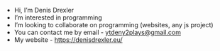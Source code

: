 - Hi, I’m Denis Drexler
- I’m interested in programming
- I’m looking to collaborate on programming (websites, any js project)
- You can contact me by email - ytdeny2plays@gmail.com
- My website - https://denisdrexler.eu/
